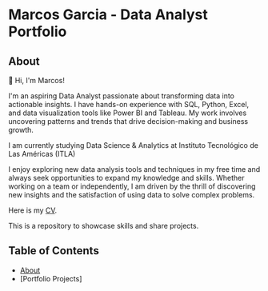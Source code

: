 # Marcos Garcia - Data Analyst Portfolio
## About

👋 Hi, I'm Marcos!

I'm an aspiring Data Analyst passionate about transforming data into actionable insights. I have hands-on experience with SQL, Python, Excel, and data visualization tools like Power BI and Tableau. My work involves uncovering patterns and trends that drive decision-making and business growth.

I am currently studying Data Science & Analytics at Instituto Tecnológico de Las Américas (ITLA)

I enjoy exploring new data analysis tools and techniques in my free time and always seek opportunities to expand my knowledge and skills. Whether working on a team or independently, I am driven by the thrill of discovering new insights and the satisfaction of using data to solve complex problems.

Here is my [CV](https://github.com/Fuegillo/Data-Analysis-Portoflio/blob/main/Marcos_Garcia_CV.pdf).

This is a repository to showcase skills and share projects.

## Table of Contents

- [About](https://github.com/Fuegillo/Data-Analysis-Portoflio/edit/main/README.md)
- [Portfolio Projects]
